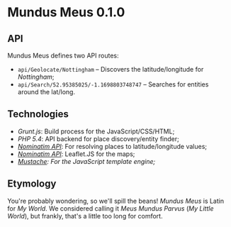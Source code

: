 Mundus Meus 0.1.0
===========

API
-----------

Mundus Meus defines two API routes:

 * `api/Geolocate/Nottingham` &ndash; Discovers the latitude/longitude for <i>Nottingham</i>;
 * `api/Search/52.95385025/-1.1698803748747` &ndash; Searches for entities around the lat/long.

Technologies
-----------

 * <em>Grunt.js</em>: Build process for the JavaScript/CSS/HTML;
 * <em>PHP 5.4</em>: API backend for place discovery/entity finder;
 * <em><a href="http://nominatim.openstreetmap.org/" target="_blank">Nominatim API</a></em>: For resolving places to latitude/longitude values;
 * <em><a href="http://www.leafletjs.com/" target="_blank">Nominatim API</a></em>: Leaflet.JS for the maps;
 * <em><a href="http://mustache.github.io/" target="_blank">Mustache</a>: For the JavaScript template engine;</em>

Etymology
-----------

You're probably wondering, so we'll spill the beans! <i>Mundus Meus</i> is Latin for <i>My World</i>. We considered calling it <i>Meus Mundus Parvus</i> (<i>My Little World</i>), but frankly, that's a little too long for comfort.